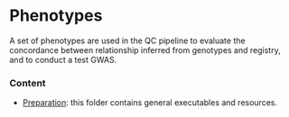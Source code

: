# Phenotypes

A set of phenotypes are used in the QC pipeline to evaluate the concordance between relationship inferred from genotypes and registry, and to conduct a test GWAS. 

### Content

- [Preparation](pheno_preparation): this folder contains general executables and resources.
